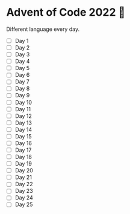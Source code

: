 # Advent of Code 2022 🎅

Different language every day.

- [ ] Day 1
- [ ] Day 2
- [ ] Day 3
- [ ] Day 4
- [ ] Day 5
- [ ] Day 6
- [ ] Day 7
- [ ] Day 8
- [ ] Day 9
- [ ] Day 10
- [ ] Day 11
- [ ] Day 12
- [ ] Day 13
- [ ] Day 14
- [ ] Day 15
- [ ] Day 16
- [ ] Day 17
- [ ] Day 18
- [ ] Day 19
- [ ] Day 20
- [ ] Day 21
- [ ] Day 22
- [ ] Day 23
- [ ] Day 24
- [ ] Day 25

<!--
Languages to choose from...

Bash
Python
Erlang
Julia
R
OCaml
ReScript
PureScript
Haskell
Elm
Nix
Go
Rust
Elixir
Lua
TypeScript (deno)
Dart
Idris
Racket
F#
-->